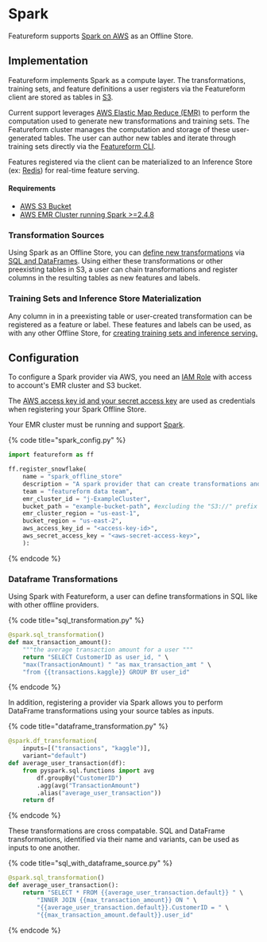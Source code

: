 # Spark

Featureform supports [Spark on AWS](https://aws.amazon.com/emr/features/spark/) as an Offline Store.

## Implementation <a href="#implementation" id="implementation"></a>
Featureform implements Spark as a compute layer. The transformations, training sets, and feature definitions a user registers via the Featureform client are stored as tables in [S3](https://aws.amazon.com/s3/). 

Current support leverages [AWS Elastic Map Reduce (EMR)](https://aws.amazon.com/emr/) to perform the computation used to generate new transformations and training sets. The Featureform cluster manages the computation and storage of these user-generated tables. The user can author new tables and iterate through training sets directly via the [Featureform CLI](getting-started/interact-with-the-cli.md).

Features registered via the client can be materialized to an Inference Store (ex: [Redis](providers/redis.md)) for real-time feature serving.

#### Requirements
* [AWS S3 Bucket](https://docs.aws.amazon.com/s3/?icmpid=docs_homepage_featuredsvcs)
* [AWS EMR Cluster running Spark >=2.4.8](https://docs.aws.amazon.com/emr/index.html)

### Transformation Sources

Using Spark as an Offline Store, you can [define new transformations](getting-started/transforming-data.md) via [SQL and DataFrames](https://spark.apache.org/docs/latest/sql-programming-guide.html). Using either these transformations or other preexisting tables in S3, a user can chain transformations and register columns in the resulting tables as new features and labels.

### Training Sets and Inference Store Materialization

Any column in in a preexisting table or user-created transformation can be registered as a feature or label. These features and labels can be used, as with any other Offline Store, for [creating training sets and inference serving.](getting-started/defining-features-labels-and-training-sets.md)

## Configuration <a href="#configuration" id="configuration"></a>

To configure a Spark provider via AWS, you need an [IAM Role](https://docs.aws.amazon.com/IAM/latest/UserGuide/id_roles.html) with access to account's EMR cluster and S3 bucket. 

The [AWS access key id and your secret access key](https://docs.aws.amazon.com/general/latest/gr/aws-sec-cred-types.html) are used as credentials when registering your Spark Offline Store.

Your EMR cluster must be running and support [Spark](https://docs.aws.amazon.com/emr/latest/ReleaseGuide/emr-spark.html).

{% code title="spark_config.py" %}
```python
import featureform as ff

ff.register_snowflake(
    name = "spark_offline_store"
    description = "A spark provider that can create transformations and training sets",
    team = "featureform data team",
    emr_cluster_id = "j-ExampleCluster",
    bucket_path = "example-bucket-path", #excluding the "S3://" prefix
    emr_cluster_region = "us-east-1",
    bucket_region = "us-east-2",
    aws_access_key_id = "<access-key-id>",
    aws_secret_access_key = "<aws-secret-access-key>",
    ):
```
{% endcode %}

### Dataframe Transformations
Using Spark with Featureform, a user can define transformations in SQL like with other offline providers.

{% code title="sql_transformation.py" %}
```python
@spark.sql_transformation()
def max_transaction_amount():
    """the average transaction amount for a user """
    return "SELECT CustomerID as user_id, " \
    "max(TransactionAmount) " "as max_transaction_amt " \
    "from {{transactions.kaggle}} GROUP BY user_id"
```
{% endcode %}

In addition, registering a provider via Spark allows you to perform DataFrame transformations using your source tables as inputs.

{% code title="dataframe_transformation.py" %}
```python
@spark.df_transformation(
    inputs=[("transactions", "kaggle")], 
    variant="default")
def average_user_transaction(df):
    from pyspark.sql.functions import avg
        df.groupBy("CustomerID")
        .agg(avg("TransactionAmount")
        .alias("average_user_transaction"))
    return df
```
{% endcode %}

These transformations are cross compatable. SQL and DataFrame transformations, identified via their name and variants, can be used as inputs to one another.

{% code title="sql_with_dataframe_source.py" %}
```python
@spark.sql_transformation()
def average_user_transaction():
    return "SELECT * FROM {{average_user_transaction.default}} " \
        "INNER JOIN {{max_transaction_amount}} ON " \
        "{{average_user_transaction.default}}.CustomerID = " \
        "{{max_transaction_amount.default}}.user_id"
```
{% endcode %}
